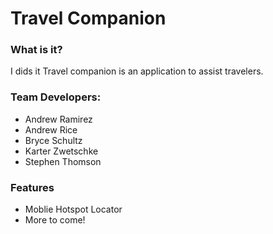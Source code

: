 # Travel Companion
### What is it?
I dids it
Travel companion is an application to assist travelers.

### Team Developers:
- Andrew Ramirez
- Andrew Rice
- Bryce Schultz
- Karter Zwetschke
- Stephen Thomson

### Features
- Moblie Hotspot Locator
- More to come!
